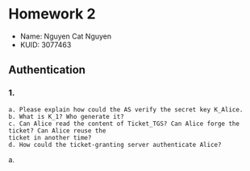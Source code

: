 # Homework 2
- Name: Nguyen Cat Nguyen
- KUID: 3077463

## Authentication
### 1. 
```
a. Please explain how could the AS verify the secret key K_Alice. 
b. What is K_1? Who generate it? 
c. Can Alice read the content of Ticket_TGS? Can Alice forge the ticket? Can Alice reuse the 
ticket in another time? 
d. How could the ticket-granting server authenticate Alice? 
```

a. 